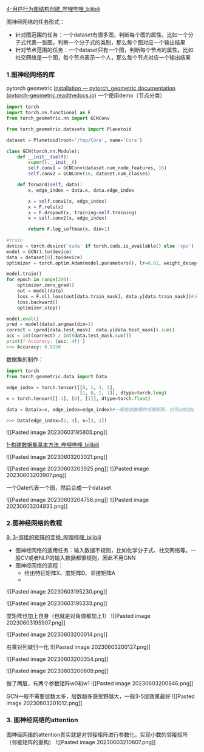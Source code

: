 [4-用户行为图结构创建_哔哩哔哩_bilibili](https://www.bilibili.com/video/BV1ze4y1E7Xg?p=18&spm_id_from=pageDriver&vd_source=d31a858cc26ae1ffa19e14058b339f40)

图神经网络的任务形式：
- 针对图范围的任务：一个dataset有很多图，判断每个图的属性。比如一个分子式代表一张图，判断一个分子式的类别，那么每个图对应一个输出结果
- 针对节点范围的任务：一个dataset只有一个图，判断每个节点的属性。比如社交网络是一个图，每个节点表示一个人，那么每个节点对应一个输出结果

### 1.图神经网络的库

pytorch geometric
[Installation — pytorch_geometric documentation (pytorch-geometric.readthedocs.io)](https://pytorch-geometric.readthedocs.io/en/latest/install/installation.html)
一个使用demo（节点分类）

```python
import torch
import torch.nn.functional as F
from torch_geometric.nn import GCNConv

from torch_geometric.datasets import Planetoid

dataset = Planetoid(root='/tmp/Cora', name='Cora')

class GCN(torch.nn.Module):
    def __init__(self):
        super().__init__()
        self.conv1 = GCNConv(dataset.num_node_features, 16)
        self.conv2 = GCNConv(16, dataset.num_classes)

    def forward(self, data):
        x, edge_index = data.x, data.edge_index

        x = self.conv1(x, edge_index)
        x = F.relu(x)
        x = F.dropout(x, training=self.training)
        x = self.conv2(x, edge_index)

        return F.log_softmax(x, dim=1)
        
#train
device = torch.device('cuda' if torch.cuda.is_available() else 'cpu')
model = GCN().to(device)
data = dataset[0].to(device)
optimizer = torch.optim.Adam(model.parameters(), lr=0.01, weight_decay=5e-4)

model.train()
for epoch in range(200):
    optimizer.zero_grad()
    out = model(data)
    loss = F.nll_loss(out[data.train_mask], data.y[data.train_mask])#只计算有标签的节点
    loss.backward()
    optimizer.step()
```

```python
model.eval()
pred = model(data).argmax(dim=1)
correct = (pred[data.test_mask]  data.y[data.test_mask]).sum()
acc = int(correct) / int(data.test_mask.sum())
print(f'Accuracy: {acc:.4f}')
>>> Accuracy: 0.8150
```

数据集的制作：
```python
import torch
from torch_geometric.data import Data

edge_index = torch.tensor([[0, 1, 1, 2],
                           [1, 0, 2, 1]], dtype=torch.long)
x = torch.tensor([[-1], [0], [1]], dtype=torch.float)

data = Data(x=x, edge_index=edge_index)#一般给出数据的邻接矩阵，也可以给出y（标签）

>>> Data(edge_index=[2, 4], x=[3, 1])
```
![[Pasted image 20230603195803.png]]


[1-构建数据集基本方法_哔哩哔哩_bilibili](https://www.bilibili.com/video/BV1ze4y1E7Xg?p=15&vd_source=d31a858cc26ae1ffa19e14058b339f40)


![[Pasted image 20230603203021.png]]



![[Pasted image 20230603203925.png]]
![[Pasted image 20230603203907.png]]

一个Date代表一个图，然后合成一个dataset

![[Pasted image 20230603204756.png]]
![[Pasted image 20230603204833.png]]

### 2.图神经网络的教程

[9. 3-邻接的矩阵的变换_哔哩哔哩_bilibili](https://www.bilibili.com/video/BV1HA411Q7AJ?p=12&spm_id_from=pageDriver&vd_source=d31a858cc26ae1ffa19e14058b339f40)

- 图神经网络的适用任务：输入数据不规则，比如化学分子式、社交网络等。一般CV或者NLP的输入数据都很规则，因此不用GNN
- 图神经网络的流程：
	- 给出特征矩阵X、度矩阵D、邻接矩阵A
	- 







![[Pasted image 20230603195230.png]]

![[Pasted image 20230603195333.png]]

度矩阵也加上自身（也就是对角值都加上1）
![[Pasted image 20230603195907.png]]

![[Pasted image 20230603200014.png]]

右乘对列做归一化
![[Pasted image 20230603200127.png]]


![[Pasted image 20230603200354.png]]

![[Pasted image 20230603200609.png]]

做了两层，有两个参数矩阵w0和w1
![[Pasted image 20230603200846.png]]


GCN一般不需要层数太多，层数越多感受野越大，一般3-5层效果最好
![[Pasted image 20230603201012.png]]


### 3. 图神经网络的attention

 图神经网络的attention其实就是对邻接矩阵进行参数化，实现小数的邻接矩阵（邻接矩阵的重构）
![[Pasted image 20230603210807.png]]